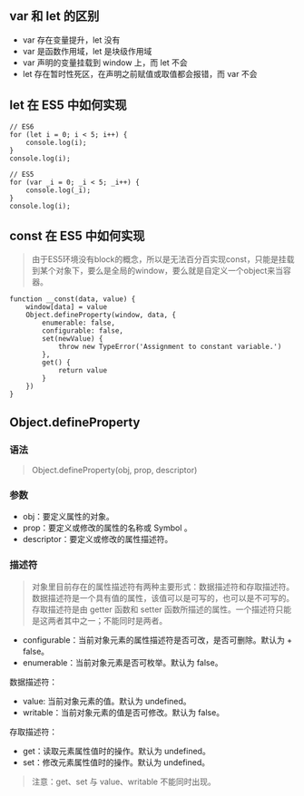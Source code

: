 ## var 和 let 的区别

+ var 存在变量提升，let 没有
+ var 是函数作用域，let 是块级作用域
+ var 声明的变量挂载到 window 上，而 let 不会
+ let 存在暂时性死区，在声明之前赋值或取值都会报错，而 var 不会

## let 在 ES5 中如何实现

```
// ES6
for (let i = 0; i < 5; i++) {
    console.log(i);
}
console.log(i);

// ES5
for (var _i = 0; _i < 5; _i++) {
    console.log(_i);
}
console.log(i);
```

## const 在 ES5 中如何实现

> 由于ES5环境没有block的概念，所以是无法百分百实现const，只能是挂载到某个对象下，要么是全局的window，要么就是自定义一个object来当容器。

```
function __const(data, value) {
    window[data] = value
    Object.defineProperty(window, data, {
        enumerable: false,
        configurable: false,
        set(newValue) {
            throw new TypeError('Assignment to constant variable.')
        },
        get() {
            return value
        }
    })
}
```

## Object.defineProperty

### 语法

> Object.defineProperty(obj, prop, descriptor)

### 参数

+ obj：要定义属性的对象。
+ prop：要定义或修改的属性的名称或 Symbol 。
+ descriptor：要定义或修改的属性描述符。

### 描述符

> 对象里目前存在的属性描述符有两种主要形式：数据描述符和存取描述符。数据描述符是一个具有值的属性，该值可以是可写的，也可以是不可写的。存取描述符是由 getter 函数和 setter 函数所描述的属性。一个描述符只能是这两者其中之一；不能同时是两者。

+ configurable：当前对象元素的属性描述符是否可改，是否可删除。默认为 + false。
+ enumerable：当前对象元素是否可枚举。默认为 false。

数据描述符：
+ value: 当前对象元素的值。默认为 undefined。
+ writable：当前对象元素的值是否可修改。默认为 false。

存取描述符：
+ get：读取元素属性值时的操作。默认为 undefined。
+ set：修改元素属性值时的操作。默认为 undefined。

> 注意：get、set 与 value、writable 不能同时出现。
